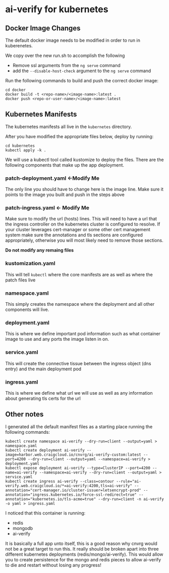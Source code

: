 # ai-verify for kubernetes

## Docker Image Changes
The default docker image needs to be modified in order to run in kuberenetes.

We copy over the new run.sh to accomplish the following
- Remove ssl arguments from the `ng serve` command
- add the `--disable-host-check` argument to the `ng serve` command

Run the following commands to build and push the correct docker image:
```
cd docker
docker build -t <repo-name>/<image-name>:latest .
docker push <repo-or-user-name>/<image-name>:latest
```

## Kubernetes Manifests
The kubernetes manifests all live in the `kubernetes` directory.

After you have modified the appropriate files below, deploy by running:
```
cd kubernetes
kubectl apply -k .
```

We will use a kubectl tool called kustomize to deploy the files. There are the
following components that make up the app deployment.

### patch-deployment.yaml <-Modify Me
The only line you should have to change here is the image line. Make sure it
points to the image you built and push in the steps above

### patch-ingress.yaml <- Modify Me
Make sure to modify the url (hosts) lines. This will need to have a url that
the ingress controller on the kubernetes cluster is configured to resolve. If
your cluster leverages cert-manager or some other cert management system make
sure the annotations and tls sections are configured appropriately, otherwise
you will most likely need to remove those sections.


**Do not modify any remaing files**
### kustomization.yaml
This will tell `kubectl` where the core manifests are as well as where the
patch files live

### namespace.yaml
This simply creates the namespace where the deployment and all
other components will live.

### deployment.yaml
This is where we define important pod  information such as what container image
to use and any ports the image listen in on.

### service.yaml
This will create the connective tissue between the ingress object (dns entry)
and the main deployment pod

### ingress.yaml
This is where we define what url we will use as well as any information about
generating tls certs for the url

## Other notes
I generated all the default manifest files as a starting place running the
following commands:
```
kubectl create namespace ai-verify --dry-run=client --output=yaml > namespace.yaml
kubectl create deployment ai-verify --image=harbor.web.craigcloud.io/cnvrg/ai-verify-custom:latest --port=4200 --dry-run=client --output=yaml --namespace=ai-verify > deployment.yaml
kubectl expose deployment ai-verify --type=ClusterIP --port=4200 --name=ai-verify --namespace=ai-verify --dry-run=client --output=yaml > service.yaml
kubectl create ingress ai-verify --class=contour --rule="ai-verify.web.craigcloud.io/*=ai-verify:4200,tls=ai-verify" --annotation="cert-manager.io/cluster-issuer=letsencrypt-prod" --annotation="ingress.kubernetes.io/force-ssl-redirect=true" --annotation="kubernetes.io/tls-acme=true" --dry-run=client -n ai-verify -o yaml > ingress.yaml
```
I noticed that this container is running:
- redis
- mongodb
- ai-verify

It is basically a full app unto itself, this is a good reason why cnvrg would
not be a great target to run this. It really should be broken apart into three
different kubernetes deployments (redis/mongo/ai-verify). This would allow you
to create persistence for the mongo and redis pieces to allow ai-verify to die
and restart without losing any progress!
